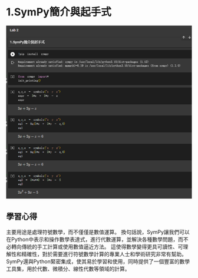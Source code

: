 # 1.SymPy簡介與起手式
![Lab21](https://github.com/Allson-TA/-H1340010-/blob/main/Photo/Quiz21.png)

## 學習心得
主要用途是處理符號數學，而不僅僅是數值運算。
換句話說，SymPy讓我們可以在Python中表示和操作數學表達式，進行代數運算，並解決各種數學問題，而不必轉向傳統的手工計算或使用數值逼近方法。
這使得數學變得更具可讀性、可理解性和精確性，對於需要進行符號數學計算的專業人士和學術研究非常有幫助。 
SymPy還與Python緊密集成，使其易於學習和使用，同時提供了一個豐富的數學工具集，用於代數、微積分、線性代數等領域的計算。
